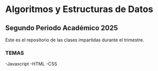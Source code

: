 # Algoritmos y Estructuras de Datos

## Segundo Periodo Académico 2025


Este es el repositorio de las clases impartidas durante el trimestre.

### TEMAS
-Javascript
-HTML
-CSS